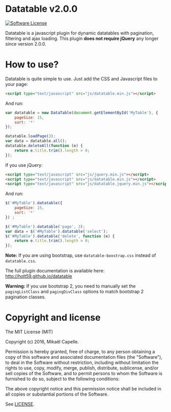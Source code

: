 Datatable v2.0.0
================

[![Software License](https://img.shields.io/badge/license-MIT-brightgreen.svg?style=flat-square)](LICENSE)

Datatable is a javascript plugin for dynamic datatables with pagination, filtering and ajax loading. This plugin **does not require jQuery** any longer since version 2.0.0.

How to use?
===========

Datatable is quite simple to use. Just add the CSS and Javascript files to your page:

```html
<script type="text/javascript" src="js/datatable.min.js"></script>
```

And run:

```javascript
var datatable = new DataTable(document.getElementById('MyTable'), {
    pageSize: 15,
    sort: '*'
});

datatable.loadPage(3);
var data = datatable.all();
datatable.deleteAll(function (e) {
    return e.title.trim().length > 0;
});
```

If you use jQuery:

```html
<script type="text/javascript" src="js/jquery.min.js"></script> 
<script type="text/javascript" src="js/datatable.min.js"></script>
<script type="text/javascript" src="js/datatable.jquery.min.js"></script>
```

And run:

```javascript
$('#MyTable').datatable({
    pageSize: 15,
    sort: '*'
}) ;

$('#MyTable').datatable('page', 3);
var data = $('#MyTable').datatable('select');
$('#MyTable').datatable('delete', function (e) {
    return e.title.trim().length > 0;
});

```

**Note:** If you are using bootstrap, use `datatable-boostrap.css` instead of `datatable.css`.

The full plugin documentation is available here: http://holt59.github.io/datatable

**Warning:** If you use bootstrap 2, you need to manually set the <code>pagingListClass</code> and <code>pagingDivClass</code> options to match bootstrap 2 pagination classes.

Copyright and license
=====================

The MIT License (MIT)

Copyright (c) 2016, Mikaël Capelle.

Permission is hereby granted, free of charge, to any person obtaining a copy
of this software and associated documentation files (the "Software"), to deal
in the Software without restriction, including without limitation the rights
to use, copy, modify, merge, publish, distribute, sublicense, and/or sell
copies of the Software, and to permit persons to whom the Software is
furnished to do so, subject to the following conditions:

The above copyright notice and this permission notice shall be included in all
copies or substantial portions of the Software.

See [LICENSE](LICENSE).
